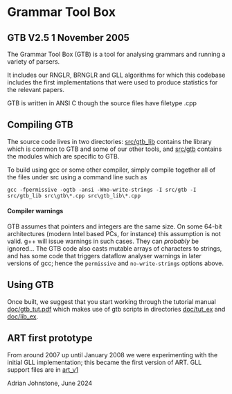 # Grammar Tool Box 

## GTB V2.5 1 November 2005

The Grammar Tool Box (GTB) is a tool for analysing grammars and running a variety of parsers.

It includes our RNGLR, BRNGLR and GLL algorithms for which this codebase includes the first implementations that were used to produce statistics for the relevant papers.

GTB is written in ANSI C though the source files have filetype .cpp

## Compiling GTB

The source code lives in two directories: [src/gtb_lib](https://github.com/AJohnstone2007/ART/tree/main/old/gtb/src/gtb_lib) contains the library which is common to GTB and some of our other tools, and [src/gtb](https://github.com/AJohnstone2007/ART/tree/main/old/gtb/src/gtb) contains the modules which are specific to GTB.   

To build using gcc or some other compiler, simply compile together all of the files under src using a command line such as

`gcc -fpermissive -ogtb -ansi -Wno-write-strings -I src/gtb -I src/gtb_lib src\gtb\*.cpp src\gtb_lib\*.cpp`

#### Compiler warnings

GTB assumes that pointers and integers are the same size. On some
64-bit architectures (modern Intel based PCs, for instance) this assumption is not valid. g++ will issue warnings in such cases. They can *probably* be ignored... The GTB code also casts mutable arrays of characters to strings, and has some code that triggers dataflow analyser warnings in later versions of gcc; hence the `permissive` and `no-write-strings` options above.

## Using GTB

Once built, we suggest that you start working through the tutorial
manual [doc/gtb_tut.pdf](https://github.com/AJohnstone2007/ART/blob/main/old/gtb/doc/gtb_tut.pdf) which makes use of gtb scripts in directories [doc/tut_ex](https://github.com/AJohnstone2007/ART/tree/main/old/gtb/doc/tut_ex)
and [doc/lib_ex](https://github.com/AJohnstone2007/ART/tree/main/old/gtb/doc/lib_ex).

## ART first prototype

From around 2007 up until January 2008 we were experimenting with the initial GLL implementation; this became the first version of ART. GLL support files are in [art_v1](https://github.com/AJohnstone2007/ART/tree/main/old/gtb/art_v1)

Adrian Johnstone, June 2024